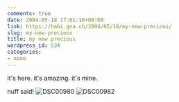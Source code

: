 ```yaml
---
comments: true
date: 2004-05-18 17:01:16+00:00
link: https://habi.gna.ch/2004/05/18/my-new-precious/
slug: my-new-precious
title: my new precious
wordpress_id: 534
categories:
- none
---
```


it's here.
it's amazing.
it's mine.

nuff said!
![DSC00980](https://habi.gna.ch/blog/images/DSC00980.JPG)
![DSC00982](https://habi.gna.ch/blog/images/DSC00982.JPG)
